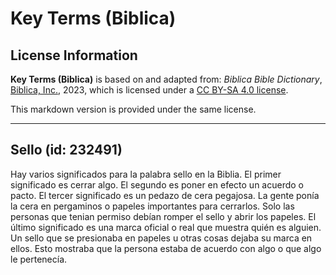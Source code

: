 # Key Terms (Biblica)

## License Information

**Key Terms (Biblica)** is based on and adapted from: _Biblica Bible Dictionary_, [Biblica, Inc.](https://www.biblica.com/), 2023, which is licensed under a [CC BY-SA 4.0 license](https://creativecommons.org/licenses/by-sa/4.0/legalcode.en).

This markdown version is provided under the same license.



--------------------------------

## Sello (id: 232491)

Hay varios significados para la palabra sello en la Biblia. El primer significado es cerrar algo. El segundo es poner en efecto un acuerdo o pacto. El tercer significado es un pedazo de cera pegajosa. La gente ponía la cera en pergaminos o papeles importantes para cerrarlos. Solo las personas que tenian permiso debían romper el sello y abrir los papeles. El último significado es una marca oficial o real que muestra quién es alguien. Un sello que se presionaba en papeles u otras cosas dejaba su marca en ellos. Esto mostraba que la persona estaba de acuerdo con algo o que algo le pertenecía.


